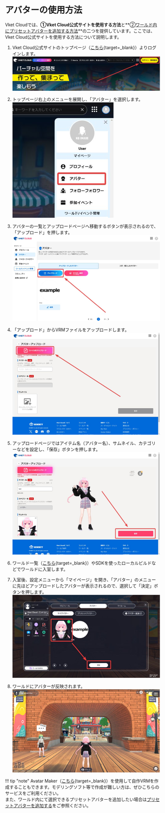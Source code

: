 # アバターの使用方法

Vket Cloudでは、**①Vket Cloud公式サイトを使用する方法**と**②[ワールド内にプリセットアバターを追加する方法](../WorldMakingGuide/PresetAvatar.md)**の二つを提供しています。ここでは、Vket Cloud公式サイトを使用する方法について説明します。

1. Vket Cloud公式サイトのトップページ（[こちら](https://cloud.vket.com/){target=_blank}）よりログインします。
![SetupAvatar_1](./img/SetupAvatar_01.jpg)

2. トップページ右上のメニューを展開し、「アバター」を選択します。
![SetupAvatar_2](./img/SetupAvatar_02.jpg)

3. アバターの一覧とアップロードページへ移動するボタンが表示されるので、「アップロード」を押します。
![SetupAvatar_3](./img/SetupAvatar_03.jpg)

4. 「アップロード」からVRMファイルをアップロードします。
![SetupAvatar_3](./img/SetupAvatar_04.jpg)

5. アップロードページではアイテム名（アバター名）、サムネイル、カテゴリーなどを設定し、「保存」ボタンを押します。
![SetupAvatar_4](./img/SetupAvatar_05.jpg)

6. ワールド一覧（[こちら](https://cloud.vket.com/search/worlds){target=_blank}）やSDKを使ったローカルビルドなどでワールドに入室します。

7. 入室後、設定メニューから「マイページ」を開き、「アバター」のメニューに先ほどアップロードしたアバターが表示されるので、選択して「決定」ボタンを押します。
![SetupAvatar_5](./img/SetupAvatar_06.jpg)

8. ワールドにアバターが反映されます。
![SetupAvatar_6](./img/SetupAvatar_07.jpg)

!!! tip "note"
    Avatar Maker（[こちら](https://avatarmaker.vket.com/edit/){target=_blank}）を使用して自作VRMを作成することもできます。モデリングソフト等で作成が難しい方は、ぜひこちらのサービスをご利用ください。<br>
    また、ワールド内にて選択できるプリセットアバターを追加したい場合は[プリセットアバターを追加する](../WorldMakingGuide/PresetAvatar.md)をご参照ください。
